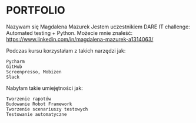 # PORTFOLIO

Nazywam się Magdalena Mazurek
Jestem uczestnikiem DARE IT challenge: Automated testing + Python.
Możecie mnie znaleść:
https://www.linkedin.com/in/magdalena-mazurek-a1314063/


Podczas kursu korzystałam z takich narzędzi jak:

    Pycharm 
    GitHub
    Screenpresso, Mobizen
    Slack
    
Nabyłam takie umiejętności jak:

    Tworzenie rapotów
    Budowanie Robot Framework
    Tworzenie scenariuszy testowych
    Testowanie automatyczne



